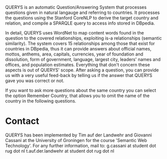 QUERYS is an automatic Question/Answering System that processes questions 
given in natural langauge and referring to countries. It processes the 
questions using the Stanford CoreNLP to derive the target country and relation, 
and compile a SPARQLE query to access info stored in DBpedia.

In detail, QUERYS uses WordNet to map content words found in the question
to the covered relationships, exploiting is-a relationships (semantic similarity).
The system covers 15 relationships among those that exist for countries in
DBpedia, thus it can provide answers about official names, mottos, anthems, 
area, capitals, currencies, year of foundation and dissolution, form of 
government, language, largest city, leaders' names and offices, and 
population estimates. Everything that don't concern these aspects is 
out of QUERYS' scope. After asking a question, you can provide us with a 
very useful feed-back by telling us if the answer that QUERYS gave 
you was correct or not.

If you want to ask more questions about the same country you can select 
the option Remember Country, that allows you to omit the name of the country in the following questions.


# Contact
QUERYS has been implemented by Tim auf der Landwehr and Giovanni Cassani 
at the University of Groningen for the course 'Semantic Web Technology'. 
For any further information, mail to: 
g.cassani at student dot rug dot nl
t.auf.der.landwehr at student dot rug dot nl